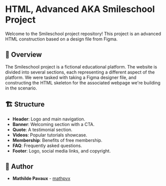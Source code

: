 # HTML, Advanced AKA Smileschool Project

Welcome to the Smileschool project repository! This project is an advanced HTML construction based on a design file from Figma.

## 📖 Overview

The Smileschool project is a fictional educational platform. The website is divided into several sections, each representing a different aspect of the platform. We were tasked with taking a Figma designer file, and constructing 
the HTML skeleton for the associated webpage we're building in the scenario.

## 🏗 Structure

- **Header**: Logo and main navigation.
- **Banner**: Welcoming section with a CTA.
- **Quote**: A testimonial section.
- **Videos**: Popular tutorials showcase.
- **Membership**: Benefits of free membership.
- **FAQ**: Frequently asked questions.
- **Footer**: Logo, social media links, and copyright.


## 👤 Author

- **Mathilde Pavaux** - [mathpvx](https://github.com/mathpvx)
